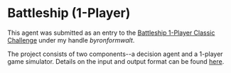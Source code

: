 Battleship (1-Player)
===========================

This agent was submitted as an entry to the [Battleship 1-Player Classic Challenge](https://www.hackerrank.com/challenges/battleship1p) under my handle _byronformwalt_.


The project consists of two components--a decision agent and a 1-player game simulator.  Details on the input and output format can be found [here](https://www.hackerrank.com/challenges/battleship1p).